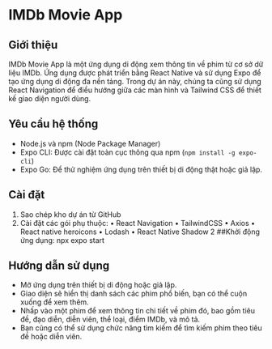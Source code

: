 # IMDb Movie App

## Giới thiệu
IMDb Movie App là một ứng dụng di động xem thông tin về phim từ cơ sở dữ liệu IMDb. Ứng dụng được phát triển bằng React Native và sử dụng Expo để tạo ứng dụng di động đa nền tảng. Trong dự án này, chúng ta cũng sử dụng React Navigation để điều hướng giữa các màn hình và Tailwind CSS để thiết kế giao diện người dùng.

## Yêu cầu hệ thống
- Node.js và npm (Node Package Manager)
- Expo CLI: Được cài đặt toàn cục thông qua npm (`npm install -g expo-cli`)
- Expo Go: Để thử nghiệm ứng dụng trên thiết bị di động thật hoặc giả lập.

## Cài đặt
1. Sao chép kho dự án từ GitHub
2. Cài đặt các gói phụ thuộc:
   •	React Navigation
   •	TailwindCSS
   •	Axios
   •	React native heroicons
   •	Lodash
   •	React Native Shadow 2
##Khởi động ứng dụng:
   npx expo start
## Hướng dẫn sử dụng
- Mở ứng dụng trên thiết bị di động hoặc giả lập.
- Giao diện sẽ hiển thị danh sách các phim phổ biến, bạn có thể cuộn xuống để xem thêm.
- Nhấp vào một phim để xem thông tin chi tiết về phim đó, bao gồm tiêu đề, đạo diễn, diễn viên, thể loại, điểm IMDb, và mô tả.
- Bạn cũng có thể sử dụng chức năng tìm kiếm để tìm kiếm phim theo tiêu đề hoặc diễn viên.

   
   

